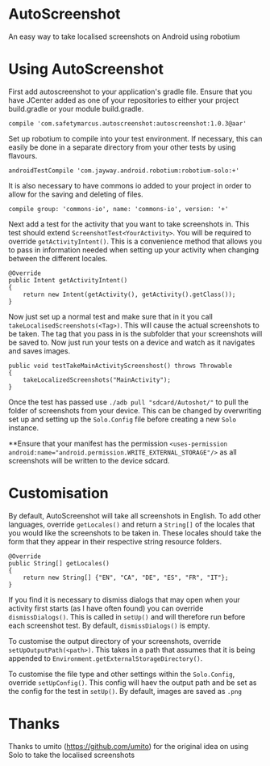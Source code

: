 # AutoScreenshot
An easy way to take localised screenshots on Android using robotium


# Using AutoScreenshot
First add autoscreenshot to your application's gradle file. Ensure that you have JCenter added as one of your repositories to either your project build.gradle or your module build.gradle.

`compile 'com.safetymarcus.autoscreenshot:autoscreenshot:1.0.3@aar'`

Set up robotium to compile into your test environment. If necessary, this can easily be done in a separate directory from your other tests by using flavours.

`androidTestCompile 'com.jayway.android.robotium:robotium-solo:+'`

It is also necessary to have commons io added to your project in order to allow for the saving and deleting of files.

`compile group: 'commons-io', name: 'commons-io', version: '+'`

Next add a test for the activity that you want to take screenshots in. This test should extend `ScreenshotTest<YourActivity>`. You will be required to override `getActivityIntent()`. This is a convenience method that allows you to pass in information needed when setting up your activity when changing between the different locales. 

```
@Override
public Intent getActivityIntent()
{
	return new Intent(getActivity(), getActivity().getClass());
}
```

Now just set up a normal test and make sure that in it you call `takeLocalisedScreenshots(<Tag>)`. This will cause the actual screenshots to be taken. The tag that you pass in is the subfolder that your screenshots will be saved to. Now just run your tests on a device and watch as it navigates and saves images.

```
public void testTakeMainActivityScreenshost() throws Throwable
{
	takeLocalizedScreenshots("MainActivity");
}
```

Once the test has passed use `./adb pull "sdcard/Autoshot/"` to pull the folder of screenshots from your device. This can be changed by overwriting set up and setting up the `Solo.Config` file before creating a new `Solo` instance.

**Ensure that your manifest has the permission `<uses-permission android:name="android.permission.WRITE_EXTERNAL_STORAGE"/>` as all screenshots will be written to the device sdcard.

# Customisation
By default, AutoScreenshot will take all screenshots in English. To add other languages, override `getLocales()` and return a `String[]` of the locales that you would like the screenshots to be taken in. These locales should take the form that they appear in their respective string resource folders.

```
@Override
public String[] getLocales()
{
	return new String[] {"EN", "CA", "DE", "ES", "FR", "IT"};
}
```

If you find it is necessary to dismiss dialogs that may open when your activity first starts (as I have often found) you can override `dismissDialogs()`. This is called in `setUp()` and will therefore run before each screenshot test. By default, `dismissDialogs()` is empty.

To customise the output directory of your screenshots, override `setUpOutputPath(<path>)`. This takes in a path that assumes that it is being appended to `Environment.getExternalStorageDirectory()`.

To customise the file type and other settings within the `Solo.Config`, override `setUpConfig()`. This config will haev the output path and be set as the config for the test in `setUp()`. By default, images are saved as `.png`

# Thanks
Thanks to umito (https://github.com/umito) for the original idea on using Solo to take the localised screenshots
